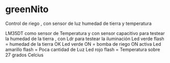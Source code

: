 # greenNito
Control de riego , con sensor de luz humedad de tierra y temperatura

LM35DT como sensor de Temperatura y con sensor capacitivo para testear la humedad de la tierra , con Ldr para testear la iluminación
Led verde flash = humedad de la tierra OK
Led verde ON = bomba de riego ON activa 
Led amarillo flash = Poca cantidad de Luz
Led rojo flash = Temperatura sobre 27 grados Celcius
